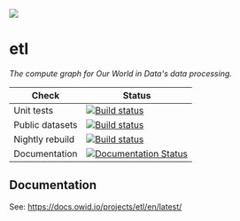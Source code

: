 ![](https://img.shields.io/badge/python-3.9%20|%203.10%20|%203.11-blue.svg)

# etl

_The compute graph for Our World in Data's data processing._

| Check | Status |
| --- | --- |
| Unit tests | [![Build status](https://badge.buildkite.com/061a630a7e2e6e7d64177b58b9915c4361ffef91852e952fe1.svg)](https://buildkite.com/our-world-in-data/etl-unit-tests) |
| Public datasets | [![Build status](https://badge.buildkite.com/a7e503c815e669b5a8ad61314209c3767034757ff9736c3633.svg)](https://buildkite.com/our-world-in-data/etl-build-public-datasets-master) |
| Nightly rebuild | [![Build status](https://badge.buildkite.com/6af24847cee4cc7348247c554dbbf4f0e12be2f6e7eb50cf6f.svg)](https://buildkite.com/our-world-in-data/etl-full-private-rebuild-nightly-master) |
| Documentation | [![Documentation Status](https://readthedocs.org/projects/owid-etl/badge/?version=latest)](https://owid-etl.readthedocs.io/en/latest/?badge=latest) |


## Documentation

See: https://docs.owid.io/projects/etl/en/latest/

